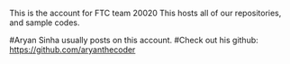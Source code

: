 This is the account for FTC team 20020
This hosts all of our repositories, and sample codes.



#Aryan Sinha usually posts on this account.
#Check out his github: https://github.com/aryanthecoder
<!---
WestRidgebotics/WestRidgebotics is a ✨ special ✨ repository because its `README.md` (this file) appears on your GitHub profile.
You can click the Preview link to take a look at your changes.
--->
